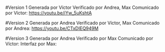 #Version 1
    Generada por Víctor
    Verificado por Andrea, Max
    Comunicado por Víctor: https://youtu.be/iYw_5uKshtA

#Version 2
    Generada por Andrea
    Verificado por Víctor, Max
    Comunicado por Andrea: https://youtu.be/CTxDIEQ949M

#Version 3
    Generada por Andrea
    Verificado por Max
    Comunicado por Víctor: 
    Interfaz por Max: